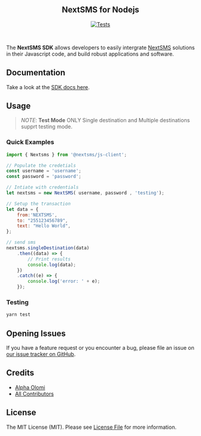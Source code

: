 <h2 align="center"> NextSMS for Nodejs</h2>
<p align="center"><a href="https://github.com/nextsms/js-client/actions/workflows/node.js.yml"><img src="https://github.com/nextsms/js-client/actions/workflows/node.js.yml/badge.svg" alt="Tests"></a></p>


<br>

The **NextSMS SDK** allows developers to easily intergrate [NextSMS](https://nextsms.co.tz/) solutions in their Javascript code, and build robust applications and software.


## Documentation

Take a look at the [SDK docs here](hhttps://nextsms.github.io/js-client/).

## Usage

> *NOTE*: 
> **Test Mode** ONLY Single destination and Multiple destinations supprt testing mode.


### Quick Examples

```js
import { Nextsms } from '@nextsms/js-client';

// Populate the credetials
const username = 'username';
const password = 'password';

// Intiate with credentials
let nextsms = new NextSMS( username, password , 'testing');

// Setup the transaction
let data = {
    from:'NEXTSMS',
    to: "255123456789",
    text: "Hello World",    
};

// send sms
nextsms.singleDestination(data)
    .then((data) => {
        // Print results
        console.log(data);
    })
    .catch((e) => {
        console.log('error: ' + e);
    });
```

### Testing

```bash
yarn test
```

## Opening Issues

If you have a feature request or you encounter a bug, please file an issue on [our issue tracker on GitHub](https://github.com/nextsms/js-client/issues).


## Credits

-   [Alpha Olomi](https://github.com/alphaolomi)
-   [All Contributors](../../contributors)

## License

The MIT License (MIT). Please see [License File](LICENSE.md) for more information.
